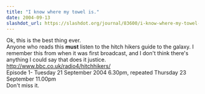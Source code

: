 ```yaml
---
title: "I know where my towel is."
date: 2004-09-13
slashdot_url: https://slashdot.org/journal/83600/i-know-where-my-towel-is
---
```


<p>Ok, this is the best thing ever.<br>Anyone who reads this <b>must</b> listen to the hitch hikers guide to the galaxy. I remember this from when it was first broadcast, and I don't think there's anything I could say that does it justice.<br><a href="http://www.bbc.co.uk/radio4/hitchhikers/">http://www.bbc.co.uk/radio4/hitchhikers/</a><br>Episode 1- Tuesday 21 September 2004 6.30pm, repeated Thursday 23 September 11.00pm<br>Don't miss it.</p>

